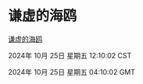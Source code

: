 # 谦虚的海鸥
[谦虚的海鸥](http://219.139.199.238:56308/qxdho/course/base/hotlink/index.php)

2024年 10月 25日 星期五 12:10:02 CST

2024年 10月 25日 星期五 04:10:02 GMT
